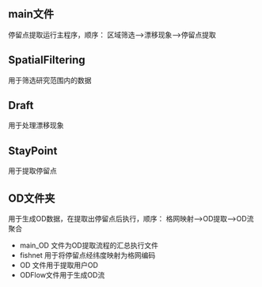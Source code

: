 ## main文件
停留点提取运行主程序，顺序：
区域筛选——>漂移现象——>停留点提取
## SpatialFiltering 
用于筛选研究范围内的数据
## Draft 
用于处理漂移现象
## StayPoint
用于提取停留点
## OD文件夹
用于生成OD数据，在提取出停留点后执行，顺序：
格网映射——>OD提取——>OD流聚合
- main_OD 文件为OD提取流程的汇总执行文件    
- fishnet 用于将停留点经纬度映射为格网编码    
- OD 文件用于提取用户OD    
- ODFlow文件用于生成OD流    